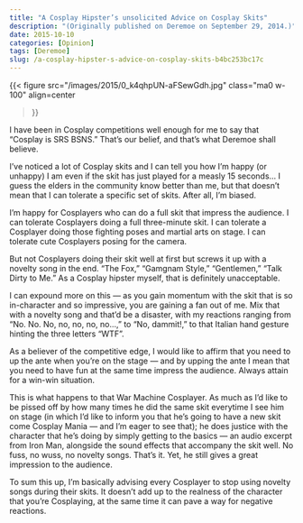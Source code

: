 ```yaml
---
title: "A Cosplay Hipster’s unsolicited Advice on Cosplay Skits"
description: "(Originally published on Deremoe on September 29, 2014.)"
date: 2015-10-10
categories: [Opinion]
tags: [Deremoe]
slug: /a-cosplay-hipster-s-advice-on-cosplay-skits-b4bc253bc17c
---
```


{{< figure
  src="/images/2015/0_k4qhpUN-aFSewGdh.jpg"
  class="ma0 w-100"
  align=center
>}}

I have been in Cosplay competitions well enough for me to say that “Cosplay is SRS BSNS.” That’s our belief, and that’s what Deremoe shall believe.

I’ve noticed a lot of Cosplay skits and I can tell you how I’m happy (or unhappy) I am even if the skit has just played for a measly 15 seconds… I guess the elders in the community know better than me, but that doesn’t mean that I can tolerate a specific set of skits. After all, I’m biased.

I’m happy for Cosplayers who can do a full skit that impress the audience. I can tolerate Cosplayers doing a full three-minute skit. I can tolerate a Cosplayer doing those fighting poses and martial arts on stage. I can tolerate cute Cosplayers posing for the camera.

But not Cosplayers doing their skit well at first but screws it up with a novelty song in the end. “The Fox,” “Gamgnam Style,” “Gentlemen,” “Talk Dirty to Me.” As a Cosplay hipster myself, that is definitely unacceptable.

I can expound more on this — as you gain momentum with the skit that is so in-character and so impressive, you are gaining a fan out of me. Mix that with a novelty song and that’d be a disaster, with my reactions ranging from “No. No. No, no, no, no, no…,” to “No, dammit!,” to that Italian hand gesture hinting the three letters “WTF”. 

As a believer of the competitive edge, I would like to affirm that you need to up the ante when you’re on the stage — and by upping the ante I mean that you need to have fun at the same time impress the audience. Always attain for a win-win situation.

This is what happens to that War Machine Cosplayer. As much as I’d like to be pissed off by how many times he did the same skit everytime I see him on stage (in which I’d like to inform you that he’s going to have a new skit come Cosplay Mania — and I’m eager to see that); he does justice with the character that he’s doing by simply getting to the basics — an audio excerpt from Iron Man, alongside the sound effects that accompany the skit well. No fuss, no wuss, no novelty songs. That’s it. Yet, he still gives a great impression to the audience.

To sum this up, I’m basically advising every Cosplayer to stop using novelty songs during their skits. It doesn’t add up to the realness of the character that you’re Cosplaying, at the same time it can pave a way for negative reactions.
